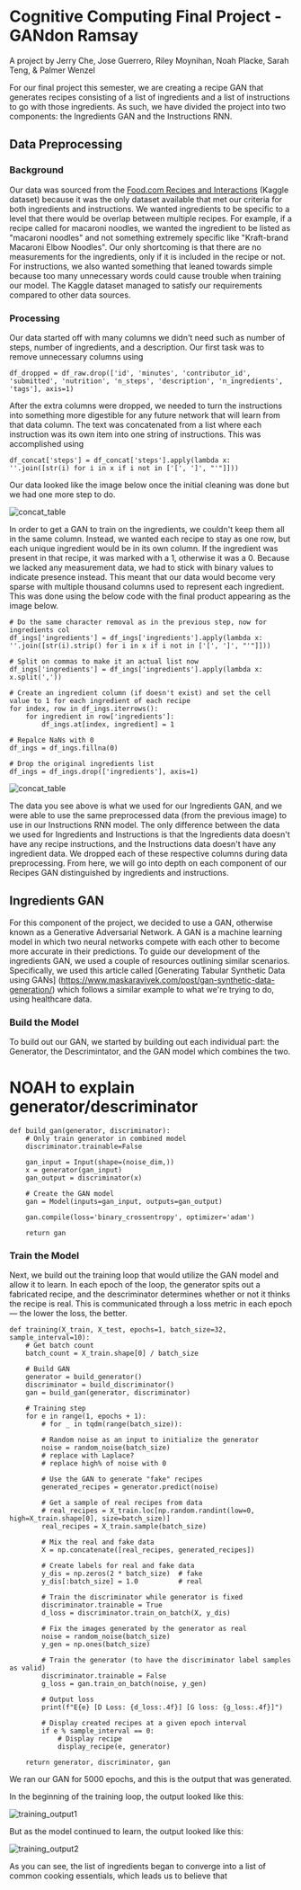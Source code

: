 # Cognitive Computing Final Project - GANdon Ramsay 

A project by Jerry Che, Jose Guerrero, Riley Moynihan, Noah Placke, Sarah Teng, & Palmer Wenzel

For our final project this semester, we are creating a recipe GAN that generates recipes consisting of a list of ingredients and a list of instructions to go with those ingredients. As such, we have divided the project into two components: the Ingredients GAN and the Instructions RNN.

## Data Preprocessing

### Background
Our data was sourced from the [Food.com Recipes and Interactions](https://www.kaggle.com/shuyangli94/food-com-recipes-and-user-interactions?select=RAW_recipes.csv) (Kaggle dataset) because it was the only dataset available that met our criteria for both ingredients and instructions. We wanted ingredients to be specific to a level that there would be overlap between multiple recipes. For example, if a recipe called for macaroni noodles, we wanted the ingredient to be listed as "macaroni noodles" and not something extremely specific like "Kraft-brand Macaroni Elbow Noodles". Our only shortcoming is that there are no measurements for the ingredients, only if it is included in the recipe or not. For instructions, we also wanted something that leaned towards simple because too many unnecessary words could cause trouble when training our model. The Kaggle dataset managed to satisfy our requirements compared to other data sources.

### Processing
Our data started off with many columns we didn't need such as number of steps, number of ingredients, and a description. Our first task was to remove unnecessary columns using

```
df_dropped = df_raw.drop(['id', 'minutes', 'contributor_id', 'submitted', 'nutrition', 'n_steps', 'description', 'n_ingredients', 'tags'], axis=1)
```

After the extra columns were dropped, we needed to turn the instructions into something more digestible for any future network that will learn from that data column. The text was concatenated from a list where each instruction was its own item into one string of instructions. This was accomplished using

```
df_concat['steps'] = df_concat['steps'].apply(lambda x: ''.join([str(i) for i in x if i not in ['[', ']', "'"]]))
```

Our data looked like the image below once the initial cleaning was done but we had one more step to do.

![concat_table](images/image01.png)

In order to get a GAN to train on the ingredients, we couldn't keep them all in the same column. Instead, we wanted each recipe to stay as one row, but each unique ingredient would be in its own column. If the ingredient was present in that recipe, it was marked with a 1, otherwise it was a 0. Because we lacked any measurement data, we had to stick with binary values to indicate presence instead. This meant that our data would become very sparse with multiple thousand columns used to represent each ingredient. This was done using the below code with the final product appearing as the image below.

```
# Do the same character removal as in the previous step, now for ingredients col
df_ings['ingredients'] = df_ings['ingredients'].apply(lambda x: ''.join([str(i).strip() for i in x if i not in ['[', ']', "'"]]))

# Split on commas to make it an actual list now
df_ings['ingredients'] = df_ings['ingredients'].apply(lambda x: x.split(','))

# Create an ingredient column (if doesn't exist) and set the cell value to 1 for each ingredient of each recipe
for index, row in df_ings.iterrows():
    for ingredient in row['ingredients']:
        df_ings.at[index, ingredient] = 1
        
# Repalce NaNs with 0
df_ings = df_ings.fillna(0)

# Drop the original ingredients list
df_ings = df_ings.drop(['ingredients'], axis=1)
```

![concat_table](images/image02.png)

The data you see above is what we used for our Ingredients GAN, and we were able to use the same preprocessed data (from the previous image) to use in our Instructions RNN model. The only difference between the data we used for Ingredients and Instructions is that the Ingredients data doesn't have any recipe instructions, and the Instructions data doesn't have any ingredient data. We dropped each of these respective columns during data preprocessing. From here, we will go into depth on each component of our Recipes GAN distinguished by ingredients and instructions.

## Ingredients GAN

For this component of the project, we decided to use a GAN, otherwise known as a Generative Adversarial Network. A GAN is a machine learning model in which two neural networks compete with each other to become more accurate in their predictions. To guide our development of the ingredients GAN, we used a couple of resources outlining similar scenarios. Specifically, we used this article called [Generating Tabular Synthetic Data using GANs] (https://www.maskaravivek.com/post/gan-synthetic-data-generation/) which follows a similar example to what we're trying to do, using healthcare data. 

### Build the Model

To build out our GAN, we started by building out each individual part: the Generator, the Descrimintator, and the GAN model which combines the two. 
# NOAH to explain generator/descriminator

```
def build_gan(generator, discriminator):
    # Only train generator in combined model
    discriminator.trainable=False
    
    gan_input = Input(shape=(noise_dim,))
    x = generator(gan_input)
    gan_output = discriminator(x)
    
    # Create the GAN model
    gan = Model(inputs=gan_input, outputs=gan_output)
                      
    gan.compile(loss='binary_crossentropy', optimizer='adam')
    
    return gan
```

### Train the Model

Next, we build out the training loop that would utilize the GAN model and allow it to learn. In each epoch of the loop, the generator spits out a fabricated recipe, and the descriminator determines whether or not it thinks the recipe is real. This is communicated through a loss metric in each epoch— the lower the loss, the better. 

```
def training(X_train, X_test, epochs=1, batch_size=32, sample_interval=10):
    # Get batch count
    batch_count = X_train.shape[0] / batch_size
    
    # Build GAN
    generator = build_generator()
    discriminator = build_discriminator()
    gan = build_gan(generator, discriminator)
    
    # Training step
    for e in range(1, epochs + 1):
        # for _ in tqdm(range(batch_size)):
            
        # Random noise as an input to initialize the generator
        noise = random_noise(batch_size)
        # replace with Laplace?
        # replace high% of noise with 0

        # Use the GAN to generate "fake" recipes
        generated_recipes = generator.predict(noise)

        # Get a sample of real recipes from data
        # real_recipes = X_train.loc[np.random.randint(low=0, high=X_train.shape[0], size=batch_size)]
        real_recipes = X_train.sample(batch_size)

        # Mix the real and fake data
        X = np.concatenate([real_recipes, generated_recipes])

        # Create labels for real and fake data
        y_dis = np.zeros(2 * batch_size)  # fake
        y_dis[:batch_size] = 1.0          # real

        # Train the discriminator while generator is fixed
        discriminator.trainable = True
        d_loss = discriminator.train_on_batch(X, y_dis)

        # Fix the images generated by the generator as real
        noise = random_noise(batch_size)
        y_gen = np.ones(batch_size)

        # Train the generator (to have the discriminator label samples as valid)
        discriminator.trainable = False
        g_loss = gan.train_on_batch(noise, y_gen)

        # Output loss
        print(f"E{e} [D Loss: {d_loss:.4f}] [G loss: {g_loss:.4f}]")
            
        # Display created recipes at a given epoch interval
        if e % sample_interval == 0:
            # Display recipe
            display_recipe(e, generator)
    
    return generator, discriminator, gan
```

We ran our GAN for 5000 epochs, and this is the output that was generated. 

In the beginning of the training loop, the output looked like this:

![training_output1](images/image03.png)

But as the model continued to learn, the output looked like this:

![training_output2](images/image04.png)

As you can see, the list of ingredients began to converge into a list of common cooking essentials, which leads us to believe that 
